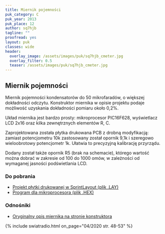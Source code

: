 ```yaml
---
title: Miernik pojemności
puk_category: C
puk_year: 2013
puk_place: 12
author: sq7hjb
tagline: ""
proofread: yes
layout: puk
classes: wide
header:
  overlay_image: /assets/images/puk/sq7hjb_cmeter.jpg
  overlay_filter: 0.5
  teaser: /assets/images/puk/sq7hjb_cmeter.jpg
---
```


## Miernik pojemności

Miernik pojemności kondensatorów do 50 mikrofaradów, o większej dokładności odczytu. Konstruktor miernika w opisie projektu podaje możliwość uzyskania dokładności pomiaru około 0,2%.

Układ miernika jest bardzo prosty: mikroprocesor PIC16F628, wyświetlacz LCD 2x16 oraz kilka zewnętrznych elementów R, C.

Zaprojektowana została płytka drukowana PCB z drobną modyfikacją: zamiast potencjometru 10k zastosowany został opornik 9,1k i szeregowo wieloobrotowy potencjometr 1k. Ułatwia to precyzyjną kalibrację przyrządu.

Dodany został także opornik R5 (brak na schemacie), którego wartość można dobrać w zakresie od 100 do 1000 omów, w zależności od wymaganej jasności podświetlania LCD.

### Do pobrania
- [Projekt płytki drukowanej w SprintLayout (plik .LAY)](/assets/bin/sq7hjb_cmeter.lay)
- [Program dla mikroprocesora (plik .HEX)](/assets/bin/sq7hjb_cmeter.hex)

### Odnośniki
- [Oryginalny opis miernika na stronie konstruktora](http://www.romanblack.com/onesec/CapMeter.htm)


{% include swiatradio.html on_page="04/2020 str. 48-53" %}